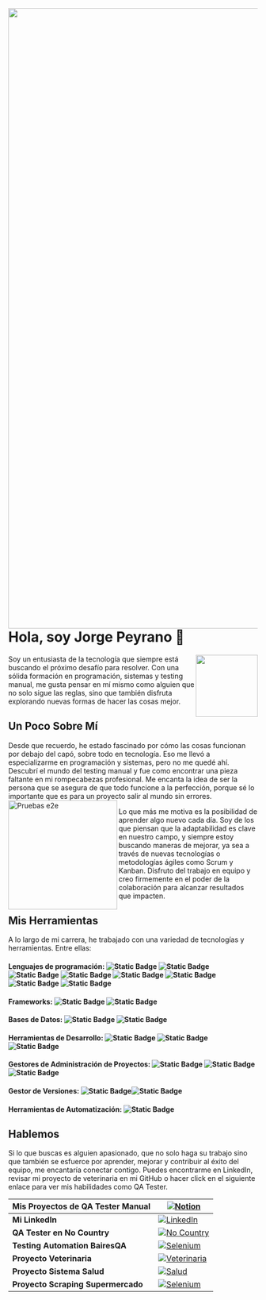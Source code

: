 <img align="right" width="1250" src="https://github.com/Japeyr/JorgePeyrano/blob/main/banner%20coda.jpg" >

# Hola, soy Jorge Peyrano 👋
<img align="right" width="125" src="https://github.com/Japeyr/JorgePeyrano/blob/main/JorgitoPerfil2.png" >Soy un entusiasta de la tecnología que siempre está buscando el próximo desafío para resolver. Con una sólida formación en programación, sistemas y testing manual, me gusta pensar en mí mismo como alguien que no solo sigue las reglas, sino que también disfruta explorando nuevas formas de hacer las cosas mejor.

## Un Poco Sobre Mí
Desde que recuerdo, he estado fascinado por cómo las cosas funcionan por debajo del capó, sobre todo en tecnología. Eso me llevó a especializarme en programación y sistemas, pero no me quedé ahí. Descubrí el mundo del testing manual y fue como encontrar una pieza faltante en mi rompecabezas profesional. Me encanta la idea de ser la persona que se asegura de que todo funcione a la perfección, porque sé lo importante que es para un proyecto salir al mundo sin errores.<img width="220" align="left" src="https://github.com/Japeyr/JorgePeyrano/blob/main/testing.jpg" alt="Pruebas e2e">

Lo que más me motiva es la posibilidad de aprender algo nuevo cada día. Soy de los que piensan que la adaptabilidad es clave en nuestro campo, y siempre estoy buscando maneras de mejorar, ya sea a través de nuevas tecnologías o metodologías ágiles como Scrum y Kanban. Disfruto del trabajo en equipo y creo firmemente en el poder de la colaboración para alcanzar resultados que impacten.

## Mis Herramientas
A lo largo de mi carrera, he trabajado con una variedad de tecnologías y herramientas. Entre ellas:

#### Lenguajes de programación: ![Static Badge](https://img.shields.io/badge/C-yellow) ![Static Badge](https://img.shields.io/badge/C_Sharp-teal)![Static Badge](https://img.shields.io/badge/Visual--Basic-green) ![Static Badge](https://img.shields.io/badge/HTML5-blue) ![Static Badge](https://img.shields.io/badge/CSS3-red) ![Static Badge](https://img.shields.io/badge/Javascript-orange) ![Static Badge](https://img.shields.io/badge/PHP-skyblue) ![Static Badge](https://img.shields.io/badge/Python-violet)
#### Frameworks: ![Static Badge](https://img.shields.io/badge/Django-beige) ![Static Badge](https://img.shields.io/badge/Boostrap5-black)
#### Bases de Datos: ![Static Badge](https://img.shields.io/badge/SQL--Server-yellow) ![Static Badge](https://img.shields.io/badge/MySQL-green)
#### Herramientas de Desarrollo: ![Static Badge](https://img.shields.io/badge/Visual--Studio--Code-blue) ![Static Badge](https://img.shields.io/badge/Visual--Studio--2022-red) ![Static Badge](https://img.shields.io/badge/PyCharm-orange)
#### Gestores de Administración de Proyectos: ![Static Badge](https://img.shields.io/badge/Jira-skyblue) ![Static Badge](https://img.shields.io/badge/Xray-violet) ![Static Badge](https://img.shields.io/badge/Test--Monitor-beige)
#### Gestor de Versiones: ![Static Badge](https://img.shields.io/badge/Git-red)![Static Badge](https://img.shields.io/badge/GitHub-green)
#### Herramientas de Automatización: ![Static Badge](https://img.shields.io/badge/Selenium-orange)

## Hablemos 
Si lo que buscas es alguien apasionado, que no solo haga su trabajo sino que también se esfuerce por aprender, mejorar y contribuir al éxito del equipo, me encantaría conectar contigo. Puedes encontrarme en LinkedIn, revisar mi proyecto de veterinaria en mi GitHub o hacer click en el siguiente enlace para ver mis habilidades como QA Tester.

| **Mis Proyectos de QA Tester Manual** | [![Notion](https://github.com/Japeyr/JorgePeyrano/blob/main/Notion.jpg?raw=true)](https://peppermint-perigee-9b6.notion.site/Portafolio-Jorge-Peyrano-QA-Tester-28ff0d4de8bc42b6a5d8af29fcb083f1?pvs=4) |
|--------------------------------|-------------------------------------------------------------------------------------------------------------------------------------------------------------------|
| **Mi LinkedIn**                | [![LinkedIn](https://github.com/Japeyr/JorgePeyrano/blob/main/icons8-logotipo-de-linkedin-48.png?raw=true)](https://www.linkedin.com/in/jorge-peyrano)             |
| **QA Tester en No Country**                  | [![No Country](https://github.com/Japeyr/JorgePeyrano/blob/main/No%20Country.png?raw=true)](https://github.com/No-Country-simulation/c20-44-n-java-react) 
| **Testing Automation BairesQA** | [![Selenium](https://github.com/Japeyr/JorgePeyrano/blob/main/logo_selenium.png?raw=true)](https://github.com/Japeyr/TesteoBairesQA) |
| **Proyecto Veterinaria** | [![Veterinaria](https://github.com/Japeyr/JorgePeyrano/blob/main/Veterinariaj.png?raw=true)](https://github.com/Japeyr/Veterinaria) |
| **Proyecto Sistema Salud** | [![Salud](https://github.com/Japeyr/JorgePeyrano/blob/main/cruz.png?raw=true)](https://github.com/Japeyr/SistemaSalud) |
| **Proyecto Scraping Supermercado** | [![Selenium](https://github.com/Japeyr/JorgePeyrano/blob/main/la%20gallega.png?raw=true)](https://github.com/Japeyr/web_scraping_supermercado) |
